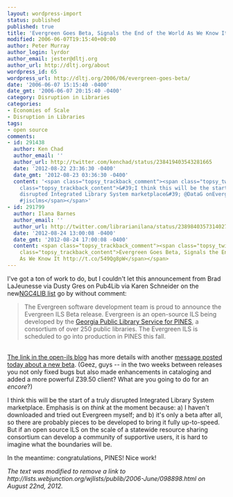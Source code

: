 ```yaml
---
layout: wordpress-import
status: published
published: true
title: 'Evergreen Goes Beta, Signals the End of the World As We Know It'
modified: 2006-06-07T19:15:40+00:00
author: Peter Murray
author_login: lyrdor
author_email: jester@dltj.org
author_url: http://dltj.org/about
wordpress_id: 65
wordpress_url: http://dltj.org/2006/06/evergreen-goes-beta/
date: '2006-06-07 15:15:40 -0400'
date_gmt: '2006-06-07 20:15:40 -0400'
category: Disruption in Libraries
categories:
- Economies of Scale
- Disruption in Libraries
tags:
- open source
comments:
- id: 291438
  author: Ken Chad
  author_email: ''
  author_url: http://twitter.com/kenchad/status/238419403543281665
  date: '2012-08-22 23:36:30 -0400'
  date_gmt: '2012-08-23 03:36:30 -0400'
  content: '<span class="topsy_trackback_comment"><span class="topsy_twitter_username"><span
    class="topsy_trackback_content">&#39;I think this will be the start of a truly
    disrupted Integrated Library System marketplace&#39; @DataG onEvergreen http://t.co/2WSuwX7s
    #jisclms</span></span>'
- id: 291799
  author: Ilana Barnes
  author_email: ''
  author_url: http://twitter.com/librarianilana/status/238984035731402754
  date: '2012-08-24 13:00:08 -0400'
  date_gmt: '2012-08-24 17:00:08 -0400'
  content: <span class="topsy_trackback_comment"><span class="topsy_twitter_username"><span
    class="topsy_trackback_content">Evergreen Goes Beta, Signals the End of the World
    As We Know It http://t.co/549Qg8pW</span></span>
---
```

<p>I've got a ton of work to do, but I couldn't let this announcement from Brad LaJeunesse via <span class="removed_link" title="http://lists.webjunction.org/wjlists/publib/2006-June/098898.html">Dusty Gres on Pub4Lib</span> via Karen Schneider on the new<a href="http://listserv.nd.edu/cgi-bin/wa?A0=NGC4LIB" title="302 Found">NGC4LIB list</a> go by without comment:</p>
<blockquote><p>
The Evergreen software development team is proud to announce the Evergreen ILS Beta release. Evergreen is an open-source ILS being developed by the <a href="http://www.georgialibraries.org/public/pines.html" title="302 Found">Georgia Public Library Service for PINES</a>, a consortium of over 250 public libraries. The Evergreen ILS is scheduled to go into production in PINES this fall.
</p></blockquote>
<p><!--more--><br />
<a href="http://open-ils.org/blog/?p=57" title="Evergreen has reached Beta &amp;#8211; evergreen-ils blog">The link in the open-ils blog</a> has more details with another <a href="http://open-ils.org/blog/?p=58" title="Fresh Evergreen Beta Cut (version Beta .05) &amp;#8211; evergreen-ils blog">message posted today about a new beta</a>.  (Geez, guys -- in the two weeks between releases you not only fixed bugs but also made enhancements in cataloging and added a more powerful Z39.50 client?  What are you going to do for an <i>encore</i>?)</p>
<p>I think this will be the start of a truly disrupted Integrated Library System marketplace.  Emphasis is on <em>think</em> at the moment because: a) I haven't downloaded and tried out Evergreen myself; and b) it's only a beta after all, so there are probably pieces to be developed to bring it fully up-to-speed.  But if an open source ILS on the scale of a statewide resource sharing consortium can develop a community of supportive users, it is hard to imagine what the boundaries will be.</p>
<p>In the meantime:  congratulations, PINES!  Nice work!</p>
<p style="padding:0;margin:0;font-style:italic;" class="removed_link">The text was modified to remove a link to http://lists.webjunction.org/wjlists/publib/2006-June/098898.html on August 22nd, 2012.</p>
